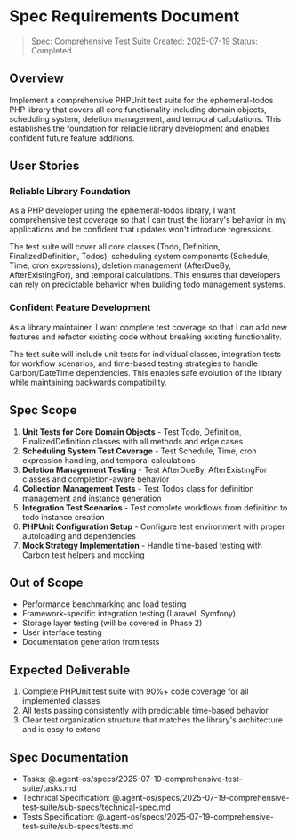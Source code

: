 # Spec Requirements Document

> Spec: Comprehensive Test Suite
> Created: 2025-07-19
> Status: Completed

## Overview

Implement a comprehensive PHPUnit test suite for the ephemeral-todos PHP library that covers all core functionality including domain objects, scheduling system, deletion management, and temporal calculations. This establishes the foundation for reliable library development and enables confident future feature additions.

## User Stories

### Reliable Library Foundation

As a PHP developer using the ephemeral-todos library, I want comprehensive test coverage so that I can trust the library's behavior in my applications and be confident that updates won't introduce regressions.

The test suite will cover all core classes (Todo, Definition, FinalizedDefinition, Todos), scheduling system components (Schedule, Time, cron expressions), deletion management (AfterDueBy, AfterExistingFor), and temporal calculations. This ensures that developers can rely on predictable behavior when building todo management systems.

### Confident Feature Development

As a library maintainer, I want complete test coverage so that I can add new features and refactor existing code without breaking existing functionality.

The test suite will include unit tests for individual classes, integration tests for workflow scenarios, and time-based testing strategies to handle Carbon/DateTime dependencies. This enables safe evolution of the library while maintaining backwards compatibility.

## Spec Scope

1. **Unit Tests for Core Domain Objects** - Test Todo, Definition, FinalizedDefinition classes with all methods and edge cases
2. **Scheduling System Test Coverage** - Test Schedule, Time, cron expression handling, and temporal calculations
3. **Deletion Management Testing** - Test AfterDueBy, AfterExistingFor classes and completion-aware behavior
4. **Collection Management Tests** - Test Todos class for definition management and instance generation
5. **Integration Test Scenarios** - Test complete workflows from definition to todo instance creation
6. **PHPUnit Configuration Setup** - Configure test environment with proper autoloading and dependencies
7. **Mock Strategy Implementation** - Handle time-based testing with Carbon test helpers and mocking

## Out of Scope

- Performance benchmarking and load testing
- Framework-specific integration testing (Laravel, Symfony)
- Storage layer testing (will be covered in Phase 2)
- User interface testing
- Documentation generation from tests

## Expected Deliverable

1. Complete PHPUnit test suite with 90%+ code coverage for all implemented classes
2. All tests passing consistently with predictable time-based behavior
3. Clear test organization structure that matches the library's architecture and is easy to extend

## Spec Documentation

- Tasks: @.agent-os/specs/2025-07-19-comprehensive-test-suite/tasks.md
- Technical Specification: @.agent-os/specs/2025-07-19-comprehensive-test-suite/sub-specs/technical-spec.md
- Tests Specification: @.agent-os/specs/2025-07-19-comprehensive-test-suite/sub-specs/tests.md